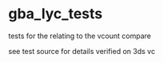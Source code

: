 # gba_lyc_tests
tests for the relating to the vcount compare


see test source for details
verified on 3ds vc